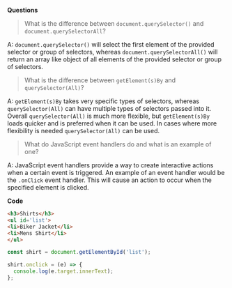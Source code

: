 **Questions**

> What is the difference between `document.querySelector()` and `document.querySelectorAll`?

A: `document.querySelector()` will select the first element of the provided selector or group of selectors, whereas `document.querySelectorAll()` will return an array like object of all elements of the provided selector or group of selectors.

> What is the difference between `getElement(s)By` and `querySelector(All)`?

A: `getElement(s)By` takes very specific types of selectors, whereas `querySelector(All)` can have multiple types of selectors passed into it. Overall `querySelector(All)` is much more flexible, but `getElement(s)By` loads quicker and is preferred when it can be used. In cases where more flexibility is needed `querySelector(All)` can be used.

> What do JavaScript event handlers do and what is an example of one?

A: JavaScript event handlers provide a way to create interactive actions when a certain event is triggered. An example of an event handler would be the `.onClick` event handler. This will cause an action to occur when the specified element is clicked.

**Code**
```html
<h3>Shirts</h3>
<ul id='list'>
<li>Biker Jacket</li>
<li>Mens Shirt</li>
</ul>
```

```JavaScript
const shirt = document.getElementById('list');

shirt.onclick = (e) => {
  console.log(e.target.innerText);
};
```
